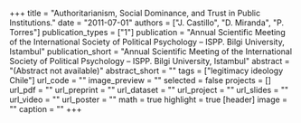 +++
title = "Authoritarianism, Social Dominance, and Trust in Public Institutions."
date = "2011-07-01"
authors = ["J. Castillo", "D. Miranda", "P. Torres"]
publication_types = ["1"]
publication = "Annual Scientific Meeting of the International Society of Political Psychology – ISPP. Bilgi University, Istambul"
publication_short = "Annual Scientific Meeting of the International Society of Political Psychology – ISPP. Bilgi University, Istambul"
abstract = "(Abstract not available)"
abstract_short = ""
tags = ["legitimacy ideology Chile"]
url_code = ""
image_preview = ""
selected = false
projects = []
url_pdf = ""
url_preprint = ""
url_dataset = ""
url_project = ""
url_slides = ""
url_video = ""
url_poster = ""
math = true
highlight = true
[header]
image = ""
caption = ""
+++
